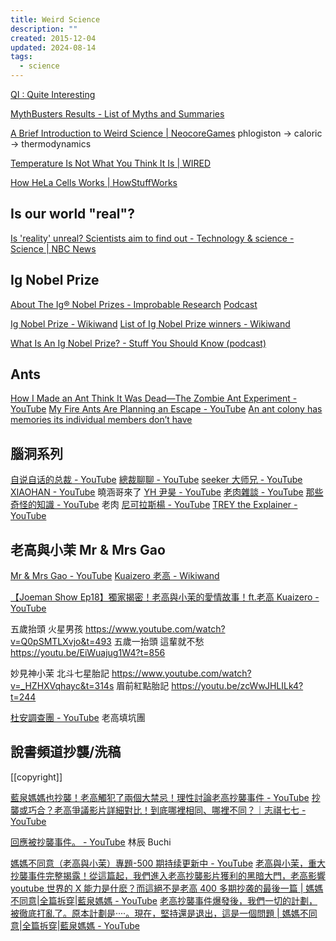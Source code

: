 ```yaml
---
title: Weird Science
description: ""
created: 2015-12-04
updated: 2024-08-14
tags:
  - science
---
```


[QI : Quite Interesting](http://qi.com/feed)

[MythBusters Results - List of Myths and Summaries](https://mythresults.com/)

[A Brief Introduction to Weird Science | NeocoreGames](https://www.neocoregames.com/2015/06/a-brief-introduction-to-weird-science/)
phlogiston -> caloric -> thermodynamics

[Temperature Is Not What You Think It Is | WIRED](https://www.wired.com/story/temperature-is-not-what-you-think-it-is/)

[How HeLa Cells Works | HowStuffWorks](https://science.howstuffworks.com/life/cellular-microscopic/hela-cell.htm/printable)

## Is our world "real"?

[Is 'reality' unreal? Scientists aim to find out - Technology & science - Science | NBC News](http://www.nbcnews.com/id/50232422/ns/technology_and_science-science/t/reality-unreal-scientists-work-way-find-out/#.XR9-_JNKjq1)

## Ig Nobel Prize

[About The Ig® Nobel Prizes - Improbable Research](http://www.improbable.com/ig/)
[Podcast](https://improbable.com/category/the-weekly-improbable-research-podcast/)

[Ig Nobel Prize - Wikiwand](http://omni.wikiwand.com/en/Ig_Nobel_Prize)
[List of Ig Nobel Prize winners - Wikiwand](https://omni.wikiwand.com/en/List_of_Ig_Nobel_Prize_winners)

[What Is An Ig Nobel Prize? - Stuff You Should Know (podcast)](https://player.fm/series/stuff-you-should-know/what-is-an-ig-nobel-prize)

## Ants

[How I Made an Ant Think It Was Dead—The Zombie Ant Experiment - YouTube](https://www.youtube.com/watch?v=ZPw9dSV6y2c)
[My Fire Ants Are Planning an Escape - YouTube](https://www.youtube.com/watch?v=lrnDOovsmfg)
[An ant colony has memories its individual members don’t have](https://thenextweb.com/syndication/2019/10/05/an-ant-colony-has-memories-its-individual-members-dont-have/)

## 腦洞系列

[自说自话的总裁 - YouTube](https://www.youtube.com/@STBoss)
[總裁聊聊 - YouTube](https://www.youtube.com/@BossPrating)
[seeker 大师兄 - YouTube](https://www.youtube.com/@seeker7603)
[XIAOHAN - YouTube](https://www.youtube.com/@xiaohan-ufo) 曉涵哥來了
[YH 尹昊 - YouTube](https://www.youtube.com/@yh4212)
[老肉雜談 - YouTube](https://www.youtube.com/@LR_Talk)
[那些奇怪的知識 - YouTube](https://www.youtube.com/playlist?list=PLwSXERWUG_xQC0zUTOyS4nQ4KvLjxeIbH) 老肉
[尼可拉斯楊 - YouTube](https://www.youtube.com/@NicolasYoung)
[TREY the Explainer - YouTube](https://www.youtube.com/@TREYtheExplainer)

## 老高與小茉 Mr & Mrs Gao

[Mr & Mrs Gao - YouTube](https://www.youtube.com/@laogao)
[Kuaizero 老高 - Wikiwand](https://omni.wikiwand.com/zh/Kuaizero_%E8%80%81%E9%AB%98)

[【Joeman Show Ep18】獨家揭密！老高與小茉的愛情故事！ft.老高 Kuaizero - YouTube](https://www.youtube.com/watch?v=mp20RqlJwbo)

五歲抬頭
火星男孩 https://www.youtube.com/watch?v=Q0pSMTLXvjo&t=493
五歲一抬頭 這輩就不愁 https://youtu.be/EiWuajug1W4?t=856

妙見神小茉
北斗七星胎記 https://www.youtube.com/watch?v=_HZHXVqhayc&t=314s
眉前紅點胎記 https://youtu.be/zcWwJHLILk4?t=244

[杜安調查團 - YouTube](https://www.youtube.com/channel/UCgINx_OgGVlRzHC9hzj6lew) 老高填坑團

## 說書頻道抄襲/洗稿

[[copyright]]

[藍泉媽媽也抄襲！老高觸犯了兩個大禁忌！理性討論老高抄襲事件 - YouTube](https://www.youtube.com/watch?v=CsFfVsiUO6w)
[抄襲或巧合？老高爭議影片詳細對比！到底哪裡相同、哪裡不同？｜志祺七七 - YouTube](https://www.youtube.com/watch?v=U0bp7u-9M5g)

[回應被抄襲事件。 - YouTube](https://www.youtube.com/watch?v=ShIWDQQdk9U) 林辰 Buchi

[媽媽不同意（老高與小茉）專題-500 期持续更新中 - YouTube](https://www.youtube.com/playlist?list=PL2ljJ4u2tioXJlwFc8zQuR1zAMR2Vovpz)
[老高與小茉，重大抄襲事件完整揭露！從這篇起，我們進入老高抄襲影片獲利的黑暗大門，老高影響 youtube 世界的 X 能力是什麽？而這絕不是老高 400 多期抄袭的最後一篇 | 媽媽不同意|全篇拆穿|藍泉媽媽 - YouTube](https://www.youtube.com/watch?v=Sjwa23smUEM)
[老高抄襲事件爆發後，我們一切的計劃，被徹底打亂了。原本計劃是····。現在，堅持還是退出，這是一個問題 | 媽媽不同意|全篇拆穿|藍泉媽媽 - YouTube](https://www.youtube.com/watch?v=thYeeVj0UWw)
